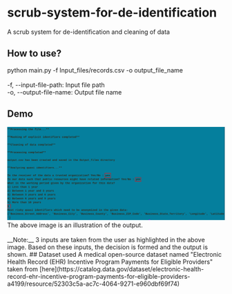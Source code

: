 # scrub-system-for-de-identification
A scrub system for de-identification and cleaning of data
## How to use? 
python main.py -f Input_files/records.csv -o output_file_name
<br><br>
-f, --input-file-path: Input file path
<br>
-o, --output-file-name: Output file name
## Demo
<img src="screenshots/output.png" width="600px" alt="Output Image">
The above image is an illustration of the output.<br><br>
__Note:__ 3 inputs are taken from the user as highlighted in the above image. Based on these inputs, the decision is formed and the output is shown. 
## Dataset used
A medical open-source dataset named "Electronic Health Record (EHR) Incentive Program Payments for Eligible Providers" taken from [here](https://catalog.data.gov/dataset/electronic-health-record-ehr-incentive-program-payments-for-eligible-providers-a4199/resource/52303c5a-ac7c-4064-9271-e960dbf69f74)
